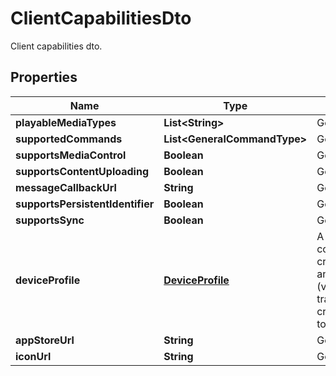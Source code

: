 

# ClientCapabilitiesDto

Client capabilities dto.

## Properties

| Name | Type | Description | Notes |
|------------ | ------------- | ------------- | -------------|
|**playableMediaTypes** | **List&lt;String&gt;** | Gets or sets the list of playable media types. |  [optional] |
|**supportedCommands** | **List&lt;GeneralCommandType&gt;** | Gets or sets the list of supported commands. |  [optional] |
|**supportsMediaControl** | **Boolean** | Gets or sets a value indicating whether session supports media control. |  [optional] |
|**supportsContentUploading** | **Boolean** | Gets or sets a value indicating whether session supports content uploading. |  [optional] |
|**messageCallbackUrl** | **String** | Gets or sets the message callback url. |  [optional] |
|**supportsPersistentIdentifier** | **Boolean** | Gets or sets a value indicating whether session supports a persistent identifier. |  [optional] |
|**supportsSync** | **Boolean** | Gets or sets a value indicating whether session supports sync. |  [optional] |
|**deviceProfile** | [**DeviceProfile**](DeviceProfile.md) | A MediaBrowser.Model.Dlna.DeviceProfile represents a set of metadata which determines which content a certain device is able to play.  &lt;br /&gt;  Specifically, it defines the supported &lt;see cref&#x3D;\&quot;P:MediaBrowser.Model.Dlna.DeviceProfile.ContainerProfiles\&quot;&gt;containers&lt;/see&gt; and  &lt;see cref&#x3D;\&quot;P:MediaBrowser.Model.Dlna.DeviceProfile.CodecProfiles\&quot;&gt;codecs&lt;/see&gt; (video and/or audio, including codec profiles and levels)  the device is able to direct play (without transcoding or remuxing),  as well as which &lt;see cref&#x3D;\&quot;P:MediaBrowser.Model.Dlna.DeviceProfile.TranscodingProfiles\&quot;&gt;containers/codecs to transcode to&lt;/see&gt; in case it isn&#39;t. |  [optional] |
|**appStoreUrl** | **String** | Gets or sets the app store url. |  [optional] |
|**iconUrl** | **String** | Gets or sets the icon url. |  [optional] |



